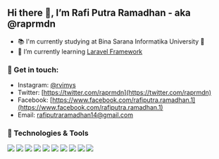 ## Hi there 👋, I’m Rafi Putra Ramadhan - aka @raprmdn

- 📚 I'm currently studying at Bina Sarana Informatika University 🚀
- 🌱 I’m currently learning [Laravel Framework](https://github.com/laravel/laravel)

### 🚀 Get in touch:

- Instagram: [@rvimys](https://www.instagram.com/rvimys)
- Twitter: [https://twitter.com/raprmdn](https://twitter.com/raprmdn)
- Facebook: [https://www.facebook.com/rafiputra.ramadhan.1](https://www.facebook.com/rafiputra.ramadhan.1)
- Email: rafiputraramadhan14@gmail.com

### 🔧 Technologies & Tools
![](https://img.shields.io/badge/OS-Windows-informational?style=flat&logo=windows&logoColor=white&color=2bbc8a)
![](https://img.shields.io/badge/Tools-PHPStorm-informational?style=flat&logo=phpstorm&logoColor=white&color=2bbc8a)
![](https://img.shields.io/badge/Code-Laravel-informational?style=flat&logo=laravel&logoColor=white&color=2bbc8a)
![](https://img.shields.io/badge/Code-PHP-informational?style=flat&logo=php&logoColor=white&color=2bbc8a)
![](https://img.shields.io/badge/Tools-VSCode-informational?style=flat&logo=visualstudiocode&logoColor=white&color=2bbc8a)
![](https://img.shields.io/badge/Tools-MySql-informational?style=flat&logo=mysql&logoColor=white&color=2bbc8a)
![](https://img.shields.io/badge/Tools-Postgres-informational?style=flat&logo=postgresql&logoColor=white&color=2bbc8a)
![](https://img.shields.io/badge/Tools-Laragon-informational?style=flat&logo=laragon&logoColor=white&color=2bbc8a)
![](https://img.shields.io/badge/Tools-Git-informational?style=flat&logo=git&logoColor=white&color=2bbc8a)
![](https://img.shields.io/badge/Tools-Github-informational?style=flat&logo=github&logoColor=white&color=2bbc8a)
